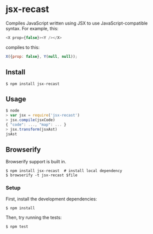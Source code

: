 # jsx-recast

Compiles JavaScript written using JSX to use JavaScript-compatible syntax.
For example, this:

```js
<X prop={false}><Y /></X>
```

compiles to this:

```js
X({prop: false}, Y(null, null));
```

## Install

```
$ npm install jsx-recast
```

## Usage

```js
$ node
> var jsx = require('jsx-recast')
> jsx.compile(jsxCode)
{ "code": ..., "map": ... }
> jsx.transform(jsxAst)
jsAst
```

## Browserify

Browserify support is built in.

```
$ npm install jsx-recast  # install local dependency
$ browserify -t jsx-recast $file
```

### Setup

First, install the development dependencies:

```
$ npm install
```

Then, try running the tests:

```
$ npm test
```
